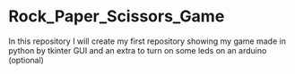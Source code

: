 # Rock_Paper_Scissors_Game
 In this repository I will create my first repository showing my game made in python by tkinter GUI and an extra to turn on some leds on an arduino (optional)
